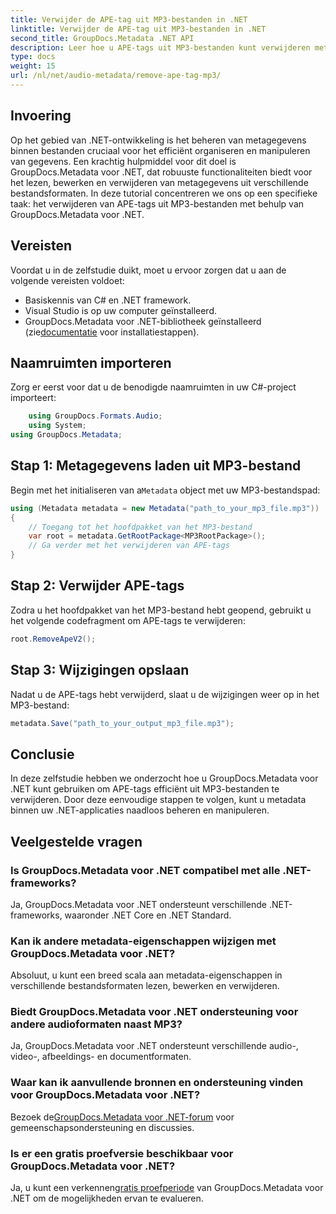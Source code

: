 ```yaml
---
title: Verwijder de APE-tag uit MP3-bestanden in .NET
linktitle: Verwijder de APE-tag uit MP3-bestanden in .NET
second_title: GroupDocs.Metadata .NET API
description: Leer hoe u APE-tags uit MP3-bestanden kunt verwijderen met behulp van GroupDocs.Metadata voor .NET. Beheer moeiteloos metadata in uw .NET-applicaties.
type: docs
weight: 15
url: /nl/net/audio-metadata/remove-ape-tag-mp3/
---
```

## Invoering
Op het gebied van .NET-ontwikkeling is het beheren van metagegevens binnen bestanden cruciaal voor het efficiënt organiseren en manipuleren van gegevens. Een krachtig hulpmiddel voor dit doel is GroupDocs.Metadata voor .NET, dat robuuste functionaliteiten biedt voor het lezen, bewerken en verwijderen van metagegevens uit verschillende bestandsformaten. In deze tutorial concentreren we ons op een specifieke taak: het verwijderen van APE-tags uit MP3-bestanden met behulp van GroupDocs.Metadata voor .NET. 
## Vereisten
Voordat u in de zelfstudie duikt, moet u ervoor zorgen dat u aan de volgende vereisten voldoet:
- Basiskennis van C# en .NET framework.
- Visual Studio is op uw computer geïnstalleerd.
-  GroupDocs.Metadata voor .NET-bibliotheek geïnstalleerd (zie[documentatie](https://reference.groupdocs.com/metadata/net/) voor installatiestappen).

## Naamruimten importeren
Zorg er eerst voor dat u de benodigde naamruimten in uw C#-project importeert:
```csharp
    using GroupDocs.Formats.Audio;
    using System;
using GroupDocs.Metadata;
```
## Stap 1: Metagegevens laden uit MP3-bestand
 Begin met het initialiseren van a`Metadata` object met uw MP3-bestandspad:
```csharp
using (Metadata metadata = new Metadata("path_to_your_mp3_file.mp3"))
{
    // Toegang tot het hoofdpakket van het MP3-bestand
    var root = metadata.GetRootPackage<MP3RootPackage>();
    // Ga verder met het verwijderen van APE-tags
}
```
## Stap 2: Verwijder APE-tags
Zodra u het hoofdpakket van het MP3-bestand hebt geopend, gebruikt u het volgende codefragment om APE-tags te verwijderen:
```csharp
root.RemoveApeV2();
```
## Stap 3: Wijzigingen opslaan
Nadat u de APE-tags hebt verwijderd, slaat u de wijzigingen weer op in het MP3-bestand:
```csharp
metadata.Save("path_to_your_output_mp3_file.mp3");
```

## Conclusie
In deze zelfstudie hebben we onderzocht hoe u GroupDocs.Metadata voor .NET kunt gebruiken om APE-tags efficiënt uit MP3-bestanden te verwijderen. Door deze eenvoudige stappen te volgen, kunt u metadata binnen uw .NET-applicaties naadloos beheren en manipuleren.

## Veelgestelde vragen
### Is GroupDocs.Metadata voor .NET compatibel met alle .NET-frameworks?
Ja, GroupDocs.Metadata voor .NET ondersteunt verschillende .NET-frameworks, waaronder .NET Core en .NET Standard.
### Kan ik andere metadata-eigenschappen wijzigen met GroupDocs.Metadata voor .NET?
Absoluut, u kunt een breed scala aan metadata-eigenschappen in verschillende bestandsformaten lezen, bewerken en verwijderen.
### Biedt GroupDocs.Metadata voor .NET ondersteuning voor andere audioformaten naast MP3?
Ja, GroupDocs.Metadata voor .NET ondersteunt verschillende audio-, video-, afbeeldings- en documentformaten.
### Waar kan ik aanvullende bronnen en ondersteuning vinden voor GroupDocs.Metadata voor .NET?
 Bezoek de[GroupDocs.Metadata voor .NET-forum](https://forum.groupdocs.com/c/metadata/14) voor gemeenschapsondersteuning en discussies.
### Is er een gratis proefversie beschikbaar voor GroupDocs.Metadata voor .NET?
 Ja, u kunt een verkennen[gratis proefperiode](https://releases.groupdocs.com/) van GroupDocs.Metadata voor .NET om de mogelijkheden ervan te evalueren.